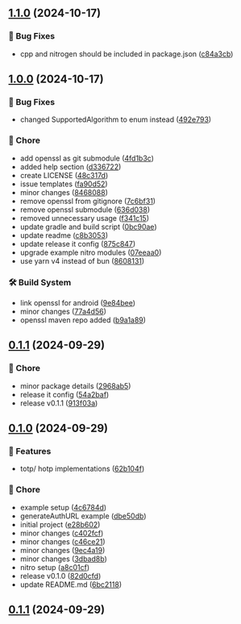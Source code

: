 

## [1.1.0](https://github.com/4cc3ssX/react-native-nitro-totp/compare/v1.0.0...v1.1.0) (2024-10-17)


### 🐛 Bug Fixes

* cpp and nitrogen should be included in package.json ([c84a3cb](https://github.com/4cc3ssX/react-native-nitro-totp/commit/c84a3cbbe780e5055f819d3f01080c1fba5201d3))

## [1.0.0](https://github.com/4cc3ssX/react-native-nitro-totp/compare/0.1.1...v1.0.0) (2024-10-17)


### 🐛 Bug Fixes

* changed SupportedAlgorithm to enum instead ([492e793](https://github.com/4cc3ssX/react-native-nitro-totp/commit/492e79316461acf2404fc98705cbd030a868ec84))


### 🧹 Chore

* add openssl as git submodule ([4fd1b3c](https://github.com/4cc3ssX/react-native-nitro-totp/commit/4fd1b3c42e564c35f85d9b4618438aa1eb9fee60))
* added help section ([d336722](https://github.com/4cc3ssX/react-native-nitro-totp/commit/d336722b964ee09fa88037af8dcd20480dd963f2))
* create LICENSE ([48c317d](https://github.com/4cc3ssX/react-native-nitro-totp/commit/48c317d804fb804d4c0b0929a83e5e141eb095b7))
* issue templates ([fa90d52](https://github.com/4cc3ssX/react-native-nitro-totp/commit/fa90d52653b4034250816224a89e6dfdbdd6e576))
* minor changes ([8468088](https://github.com/4cc3ssX/react-native-nitro-totp/commit/8468088a1f7dfb6f5f8dcb900cf97ec1cc265a08))
* remove openssl from gitignore ([7c6bf31](https://github.com/4cc3ssX/react-native-nitro-totp/commit/7c6bf311bf37a546199cd03ae62696cccfc38adc))
* remove openssl submodule ([636d038](https://github.com/4cc3ssX/react-native-nitro-totp/commit/636d038c90f846b7dc37ed313c12e19d553e7088))
* removed unnecessary usage ([f341c15](https://github.com/4cc3ssX/react-native-nitro-totp/commit/f341c1524199ff92d75c4003dfe8b0d821f79aaf))
* update gradle and build script ([0bc90ae](https://github.com/4cc3ssX/react-native-nitro-totp/commit/0bc90aefb300218e15120a8b1208f91885a5d638))
* update readme ([c8b3053](https://github.com/4cc3ssX/react-native-nitro-totp/commit/c8b3053b1a370265dc327b4968191ab78ba43a84))
* update release it config ([875c847](https://github.com/4cc3ssX/react-native-nitro-totp/commit/875c8478b90e108e9710300997aadba813ebc677))
* upgrade example nitro modules ([07eeaa0](https://github.com/4cc3ssX/react-native-nitro-totp/commit/07eeaa09aec8174251299d1670ab0b88b5f08ee2))
* use yarn v4 instead of bun ([8608131](https://github.com/4cc3ssX/react-native-nitro-totp/commit/8608131ea9d6b3a1517d011ba06c940a22b3529d))


### 🛠 Build System

* link openssl for android ([9e84bee](https://github.com/4cc3ssX/react-native-nitro-totp/commit/9e84bee5cf2a818a6eb49f2dd981faaa94a89362))
* minor changes ([77a4d56](https://github.com/4cc3ssX/react-native-nitro-totp/commit/77a4d567da2350b442b96d3c685d526771e3e9dc))
* openssl maven repo added ([b9a1a89](https://github.com/4cc3ssX/react-native-nitro-totp/commit/b9a1a890266c2ab3f9e6f025da5978cfc88f28a4))

## [0.1.1](https://github.com/4cc3ssX/react-native-nitro-totp/compare/0.1.0...0.1.1) (2024-09-29)


### 🧹 Chore

* minor package details ([2968ab5](https://github.com/4cc3ssX/react-native-nitro-totp/commit/2968ab5c10e44e0b7cb7535416a5f6ea92914d1a))
* release it config ([54a2baf](https://github.com/4cc3ssX/react-native-nitro-totp/commit/54a2baf90ebcce6a57ce9385852297702ca5c2e3))
* release v0.1.1 ([913f03a](https://github.com/4cc3ssX/react-native-nitro-totp/commit/913f03a63aedcb29c790b8eea63c0027e74d6202))

## [0.1.0](https://github.com/4cc3ssX/react-native-nitro-totp/compare/e28b602c255927100fc099e0f6da7c62e4f16772...0.1.0) (2024-09-29)


### 🚀 Features

* totp/ hotp implementations ([62b104f](https://github.com/4cc3ssX/react-native-nitro-totp/commit/62b104f9f70aedff2c9ed3422315e12cd9c88664))


### 🧹 Chore

* example setup ([4c6784d](https://github.com/4cc3ssX/react-native-nitro-totp/commit/4c6784d23d5215234ff7e2d6937b876e7faa5895))
* generateAuthURL example ([dbe50db](https://github.com/4cc3ssX/react-native-nitro-totp/commit/dbe50dbe8ee5d75b3edf7035092fca925795ba2a))
* initial project ([e28b602](https://github.com/4cc3ssX/react-native-nitro-totp/commit/e28b602c255927100fc099e0f6da7c62e4f16772))
* minor changes ([c402fcf](https://github.com/4cc3ssX/react-native-nitro-totp/commit/c402fcfb9cbe1270efc5ca87935cd75c65474a0d))
* minor changes ([c46ce21](https://github.com/4cc3ssX/react-native-nitro-totp/commit/c46ce217bd5634d0be6b6fdc3135303703361745))
* minor changes ([9ec4a19](https://github.com/4cc3ssX/react-native-nitro-totp/commit/9ec4a19c221739d0756cef5a96a2a6d1bd8438d3))
* minor changes ([3dbad8b](https://github.com/4cc3ssX/react-native-nitro-totp/commit/3dbad8b4613b17abd737e96feff0e75fdd85e56b))
* nitro setup ([a8c01cf](https://github.com/4cc3ssX/react-native-nitro-totp/commit/a8c01cfc6c4ab83235ec507c4a106964ab851722))
* release v0.1.0 ([82d0cfd](https://github.com/4cc3ssX/react-native-nitro-totp/commit/82d0cfd77093dc17fd99686a9a1d59f927da79b2))
* update README.md ([6bc2118](https://github.com/4cc3ssX/react-native-nitro-totp/commit/6bc21187a35459692173e24c7bbad68bc42ffec3))

## [0.1.1](https://github.com/4cc3ssX/react-native-nitro-totp/compare/0.1.0...0.1.1) (2024-09-29)
